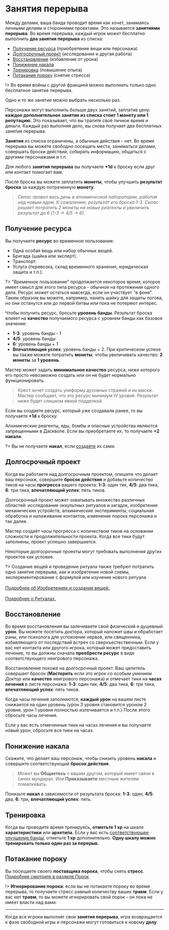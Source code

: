 # Занятия перерыва

Между делами, ваша банда проводит время как хочет, занимаясь личными делами и сторонними проектами. Это называется **занятиями перерыва**. Во время перерыва, каждый игрок может бесплатно выполнить **два занятия перерыва** из списка:

- [Получение ресурса](#Получение-ресурса) (приобретение вещи или персонажа)
- [Долгосрочный проект](#Долгосрочный-проект) (исследования и другая работа)
- [Восстановление](#Восстановление) (избавление от урона)
- [Понижение накала](#Понижение-накала)
- [Тренировка](#Тренировка) (повышение опыта)
- [Потакание пороку](#Потакание-пороку) (снятие стресса)

!> Во время войны с другой фракцией можно выполнить только одно бесплатное занятие перерыва.

Одно и то же занятие можно выбрать несколько раз.

Персонажи могут выполнить больше двух занятий, заплатив цену: **каждое дополнительное занятие из списка стоит 1 монету или 1 репутацию.** Это показывает, что вы тратите своё личное время и деньги. Каждый раз выполняя дело, вы снова получает два бесплатных занятия перерыва.

**Занятия** из списка ограничены, а обычные действия - нет. Во время перерыва вы можете свободно посещать места, заниматься делами, совершать броски действий, собирать информацию, общаться с другими персонажами и т.п.

Для любого **занятия перерыва** вы получаете **+1d** к броску если друг или контакт помогает вам.

После броска вы можете заплатить **монеты**, чтобы улучшить **результат броска** за каждую потраченную **монету**.

> _Силас провел весь день в алхимической лаборатории, работая над новым ядом. К сожалению, результат его броска 1-3. Силас решает потратить 2 монеты на новые реагенты и увеличить результат до 6 (1-3 -> 4/5 -> 6)._

## Получение ресурса

Вы получаете **ресурс** во временное пользование:

- Одна особая вещь или набор обычных вещей.
- Бригада (шайка или эксперт).
- Транспорт.
- Услуга (перевозка, склад временного хранения, юридическая защита и т.п.).

?> "Временное пользование" продолжается некоторое время, которое имеет смысл для этого типа ресурса - обычное на протяжении одного дела. Ресурс может остаться навсегда, если он участвует "в фоне". Таким образом вы можете, например, нанять шайку для защиты логова, но они останутся или до первой битвы или пока не потеряют интерес.

Чтобы получить ресурс, бросьте **уровень банды**. Результат броска влияет на **качество** получаемого ресурса с уровнем банды как базовое значение:

- **1-3**: уровень банды - 1
- **4/5**: уровень банды
- **6**: уровень банды + 1
- **Впечатляющий успех**: уровень банды + 2. При критическом успехе вы также можете потратить **монеты**, чтобы увеличивать качество: **2 монеты** за **1 уровень**.

Мастер может задать **минимальное качество** ресурса, ниже которого его просто невозможно создать или он не будет нормально функционировать.

> Крест хочет создать униформу духовных стражей и их маски. Мастер сообщает, что это ресурс минимум IV уровня. Результат ниже будет слишком явной подделкой.

Если вы создаете ресурс, который уже создавали ранее, то вы получаете **+1d** к броску.

Алхимические реагенты, яды, бомбы и опасные устройства являются запрещенными в Даскволе. Если вы приобретаете их, то получаете **+2 накала.**

?> Вы не получаете **накал**, если [создаёте](crafting) их сами.

## Долгосрочный проект

Когда вы работаете над долгосрочным проектом, опишите что делает ваш персонаж, совершите **бросок действия** и добавьте количество тиков на часы **прогресса** вашего проекта: **1-3**: один тик, **4/5**: два тика, **6**: три тика, **впечатляющий успех**: пять тиков.

Долгосрочный проект может охватывать множество различных областей: исследование оккультных ритуалов и загадок, изобретение механических устройств, алхимические эксперименты, социальная обработка и налаживание контактов, изменение порока персонажа и так далее.

Мастер создаёт часы прогресса с количеством тиков на основании сложности и продолжительности проекта. Когда все тики будут заполнены, проект успешно завершается.

Некоторые долгосрочные проекты могут требовать выполнения других проектов как условие.

?> Создание вещей и проведение ритуала также требуют потратить одно занятие перерыва, как и изобретение новой схемы, эксперементирование с формулой или изучение нового ритуала.<br><br>[Подробнее об Изобретениях и создании вещей.](crafting)<br><br>[Подробнее о Ритуалах.](rituals)


## Восстановление

Во время восстановления вы залечиваете свой физический и душевный **урон**. Вы можете посетить доктора, который наложит швы и обработает раны, или психолога для успокоение нервов, или священника, избавляющего от последствий встреч со сверхъестественным. Если у вас нет контакта или другого игрока, который может предоставить лечение, то вы должны сначала **преобрести ресурс** в виде соответствующего неигрового персонажа.

Восстановление похоже на долгосрочный проект. Ваш целитель совершает бросок (**Мастерить** если это игрок со особым умением _Доктор_ или **качество** неигрового персонажа) и отмечает тики на **часах лечения** в листе персонажа: **1-3**: один тик, **4/5**: два тика, **6**: три тика, **впечатляющий успех**: пять тиков.

Когда часы лечения заполняются, **каждый урон** на вашем листе снижается на один уровень (урон 3 уровня становится уроном 2 уровня, урон 1 уровня полностью излечивается и т.п.) После этого сбросьте часы лечения.

Если у вас есть отмеченные тики на часах лечения и вы получаете новый урон, сбросьте все тики на часах.

## Понижение накала

Скажите, что делает ваш персонаж, чтобы снизить уровень **накала** и совершите соответствующий **бросок действия**.

> Может вы **Общаетесь** с вашим другом, который имеет связи в синих мундирах. Или **Приказываете** местным жителям помалкивать.

Понизьте **накал** в зависимости от результата броска: **1-3**: один, **4/5**: два, **6**: три, **впечатляющий успех**: пять.

## Тренировка

Когда вы проводите время тренируясь, **отметьте 1 xp** на шкале **характеристики** или **архетипа**. Если у вас есть [соответствующее улучшение банды](crew-upgrades?id=Тренировка), отметьте **1 xp** дополнительно. **Одну шкалу можно тренировать только один раз за перерыв.**

## Потакание пороку

Вы посещаете своего **поставщика порока**, чтобы снять **стресс**. [Подробнее смотрите в разделе Порок](vice).

!> **Игнорирование порока:** если вы не потакаете пороку во время перерыва, то получаете стресс равный количеству ваших **травм**. Если у вас нет **травм**, то вы можете игнорировать свой порок - он пока не имеет власти над вами.

---

Когда все игроки выполнят свои **занятия перерыва**, игра возвращается к фазе свободной игры и персонажи могут готовиться к новому **делу**.
